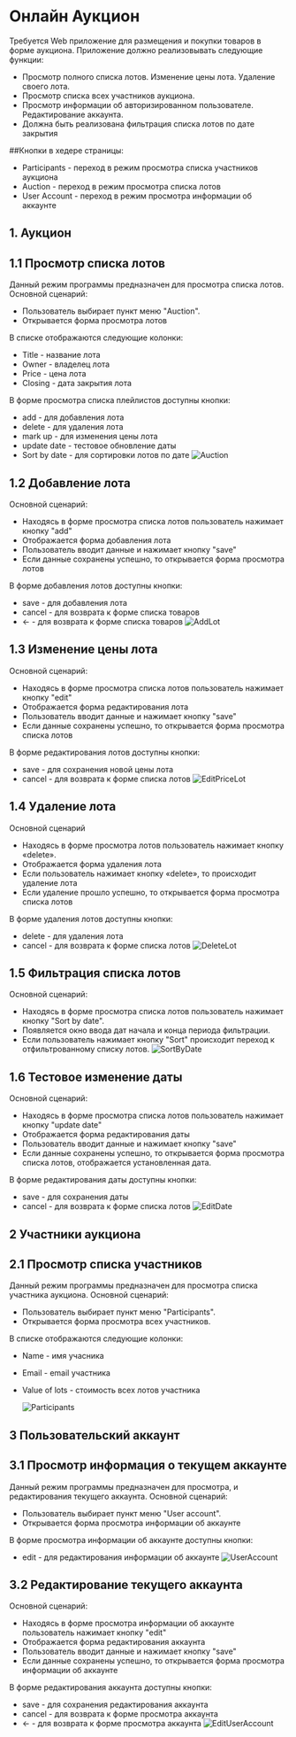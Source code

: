 # Онлайн Аукцион
Требуется Web приложение для размещения и покупки товаров в форме аукциона.
Приложение должно реализовывать следующие функции:
* Просмотр полного списка лотов. Изменение цены лота. Удаление своего лота.
* Просмотр списка всех участников аукциона.
* Просмотр информации об авторизированном пользователе. Редактирование аккаунта.
* Должна быть реализована фильтрация списка лотов по дате закрытия


##Кнопки в хедере страницы:
* Participants - переход в режим просмотра списка участников аукциона
* Auction - переход в режим просмотра списка лотов
* User Account - переход в режим просмотра информации об аккаунте


## 1. Аукцион
## 1.1 Просмотр списка лотов
Данный режим программы предназначен для просмотра списка лотов.
Основной сценарий:
* Пользователь выбирает пункт меню "Auction".
* Открывается форма просмотра лотов

В списке отображаются следующие колонки:
* Title - название лота
* Owner - владелец лота
* Price - цена лота
* Closing - дата закрытия лота


В форме просмотра списка плейлистов доступны кнопки:
* add - для добавления лота
* delete - для удаления лота
* mark up - для изменения цены лота
* update date - тестовое обновление даты
* Sort by date - для сортировки лотов по дате
  ![Auction](img/Auction.png)

## 1.2 Добавление лота
Основной сценарий:
* Находясь в форме просмотра списка лотов пользователь нажимает кнопку "add"
* Отображается форма добавления лота
* Пользователь вводит данные и нажимает кнопку "save"
* Если данные сохранены успешно, то открывается форма просмотра лотов

В форме добавления лотов доступны кнопки:
* save - для добавления лота
* cancel - для возврата к форме списка товаров
* <- - для возврата к форме списка товаров
  ![AddLot](img/AddLot.png)

## 1.3 Изменение цены лота
Основной сценарий:
* Находясь в форме просмотра списка лотов пользователь нажимает кнопку "edit"
* Отображается форма редактирования лота
* Пользователь вводит данные и нажимает кнопку "save"
* Если данные сохранены успешно, то открывается форма просмотра списка лотов

В форме редактирования лотов доступны кнопки:
* save - для сохранения новой цены лота
* cancel - для возврата к форме списка лотов
  ![EditPriceLot](img/EditPriceLot.png)

## 1.4 Удаление лота
Основной сценарий
* Находясь в форме просмотра лотов пользователь нажимает кнопку «delete».
* Отображается форма удаления лота
* Если пользователь нажимает кнопку «delete», то происходит удаление лота
* Если удаление прошло успешно, то открывается форма просмотра списка лотов

В форме удаления лотов доступны кнопки:
* delete - для удаления лота
* cancel - для возврата к форме списка лотов
  ![DeleteLot](img/DeleteLot.png)

## 1.5 Фильтрация списка лотов
Основной сценарий:
* Находясь в форме просмотра списка лотов пользователь нажимает кнопку "Sort by date".
* Появляется окно ввода дат начала и конца периода фильтрации.
* Если пользователь нажимает кнопку "Sort" происходит переход к отфильтрованному списку лотов.
  ![SortByDate](img/SortByDate.png)

## 1.6 Тестовое изменение даты 
Основной сценарий:
* Находясь в форме просмотра списка лотов пользователь нажимает кнопку "update date"
* Отображается форма редактирования даты
* Пользователь вводит данные и нажимает кнопку "save"
* Если данные сохранены успешно, то открывается форма просмотра списка лотов, отображается установленная дата.

В форме редактирования даты доступны кнопки:
* save - для сохранения даты
* cancel - для возврата к форме списка лотов
  ![EditDate](img/EditDate.png)


## 2 Участники аукциона
## 2.1 Просмотр списка участников
Данный режим программы предназначен для просмотра списка участника аукциона.
Основной сценарий:
* Пользователь выбирает пункт меню "Participants".
* Открывается форма просмотра всех участников.

В списке отображаются следующие колонки:
* Name - имя учасника
* Email - email участника
* Value of lots - стоимость всех лотов участника

  ![Participants](img/Participants.png)


## 3 Пользовательский аккаунт
## 3.1 Просмотр информация о текущем аккаунте
Данный режим программы предназначен для просмотра, и редактирования текущего аккаунта.
Основной сценарий:
* Пользователь выбирает пункт меню "User account".
* Открывается форма просмотра информации об аккаунте

В форме просмотра информации об аккаунте доступны кнопки:
* edit - для редактирования информации об аккаунте
  ![UserAccount](img/UserAccount.png)

## 3.2 Редактирование текущего аккаунта
Основной сценарий:
* Находясь в форме просмотра информации об аккаунте пользователь нажимает кнопку "edit"
* Отображается форма редактирования аккаунта
* Пользователь вводит данные и нажимает кнопку "save"
* Если данные сохранены успешно, то открывается форма просмотра информации об аккаунте

В форме редактирования аккаунта доступны кнопки:
* save - для сохранения редактирования аккаунта
* cancel - для возврата к форме просмотра аккаунта
* <- - для возврата к форме просмотра аккаунта
  ![EditUserAccount](img/EditUserAccount.png)


